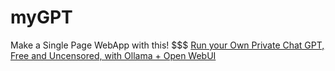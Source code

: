 # myGPT
Make a Single Page WebApp with this! $$$ [Run your Own Private Chat GPT, Free and Uncensored, with Ollama + Open WebUI](https://youtu.be/UmUDpxnmLW4)
